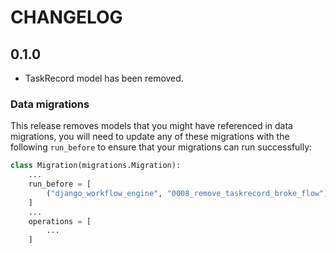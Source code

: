 # CHANGELOG

## 0.1.0

- TaskRecord model has been removed.

### Data migrations
This release removes models that you might have referenced in data migrations, you will need to update any of these migrations with the following `run_before` to ensure that your migrations can run successfully:
```python
class Migration(migrations.Migration):
    ...
    run_before = [
        ("django_workflow_engine", "0008_remove_taskrecord_broke_flow"),
    ]
    ...
    operations = [
        ...
    ]
```
